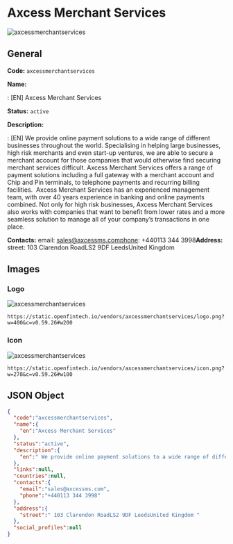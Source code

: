
# Axcess Merchant Services 
![axcessmerchantservices](https://static.openfintech.io/vendors/axcessmerchantservices/logo.png?w=400&c=v0.59.26#w200)  

## General 
 
**Code:** `axcessmerchantservices` 
 
**Name:** 
 
:	[EN] Axcess Merchant Services 
 
**Status:** `active` 
 
**Description:** 
 
: [EN]  We provide online payment solutions to a wide range of different businesses throughout the world. Specialising in helping large businesses, high risk merchants and even start-up ventures, we are able to secure a merchant account for those companies that would otherwise find securing merchant services difficult. Axcess Merchant Services offers a range of payment solutions including a full gateway with a merchant account and Chip and Pin terminals, to telephone payments and recurring billing facilities.  Axcess Merchant Services has an experienced management team, with over 40 years experience in banking and online payments combined. Not only for high risk businesses, Axcess Merchant Services also works with companies that want to benefit from lower rates and a more seamless solution to manage all of your company’s transactions in one place.   
 
**Contacts:** 
email: sales@axcessms.comphone: +440113 344 3998**Address:** 
street:  103 Clarendon RoadLS2 9DF LeedsUnited Kingdom  

## Images 

### Logo 
 
![axcessmerchantservices](https://static.openfintech.io/vendors/axcessmerchantservices/logo.png?w=400&c=v0.59.26#w200)  

```
https://static.openfintech.io/vendors/axcessmerchantservices/logo.png?w=400&c=v0.59.26#w200
```  

### Icon 
 
![axcessmerchantservices](https://static.openfintech.io/vendors/axcessmerchantservices/icon.png?w=278&c=v0.59.26#w100)  

```
https://static.openfintech.io/vendors/axcessmerchantservices/icon.png?w=278&c=v0.59.26#w100
```  

## JSON Object 

```json
{
  "code":"axcessmerchantservices",
  "name":{
    "en":"Axcess Merchant Services"
  },
  "status":"active",
  "description":{
    "en":" We provide online payment solutions to a wide range of different businesses throughout the world. Specialising in helping large businesses, high risk merchants and even start-up ventures, we are able to secure a merchant account for those companies that would otherwise find securing merchant services difficult. Axcess Merchant Services offers a range of payment solutions including a full gateway with a merchant account and Chip and Pin terminals, to telephone payments and recurring billing facilities.\u00a0 Axcess Merchant Services has an experienced management team, with over 40 years experience in banking and online payments combined. Not only for high risk businesses, Axcess Merchant Services also works with companies that want to benefit from lower rates and a more seamless solution to manage all of your company\u2019s transactions in one place.\u00a0 "
  },
  "links":null,
  "countries":null,
  "contacts":{
    "email":"sales@axcessms.com",
    "phone":"+440113 344 3998"
  },
  "address":{
    "street":" 103 Clarendon RoadLS2 9DF LeedsUnited Kingdom "
  },
  "social_profiles":null
}
```  
